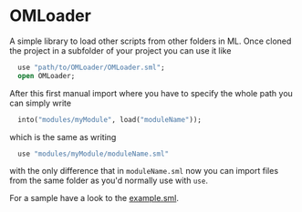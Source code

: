 OMLoader
========

A simple library to load other scripts from other folders in ML.
Once cloned the project in a subfolder of your project you can use it like

```sml
  use "path/to/OMLoader/OMLoader.sml";
  open OMLoader;
```

After this first manual import where you have to specify the whole path you can
simply write

```sml
  into("modules/myModule", load("moduleName"));
```

which is the same as writing

```sml
  use "modules/myModule/moduleName.sml"
```

with the only difference that in `moduleName.sml` now you can import files from
the same folder as you'd normally use with `use`.

For a sample have a look to the [example.sml](https://github.com/eltomato/OMLoader/blob/master/example/example.sml).
